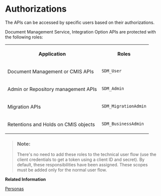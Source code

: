 <!-- loio669d25caffe246178e0c36826427ae51 -->

# Authorizations

The APIs can be accessed by specific users based on their authorizations.

Document Management Service, Integration Option APIs are protected with the following roles:


<table>
<tr>
<th valign="top">

Application



</th>
<th valign="top">

Roles



</th>
</tr>
<tr>
<td valign="top">

Document Management or CMIS APIs



</td>
<td valign="top">

`SDM_User`



</td>
</tr>
<tr>
<td valign="top">

Admin or Repository management APIs



</td>
<td valign="top">

`SDM_Admin`



</td>
</tr>
<tr>
<td valign="top">

Migration APIs



</td>
<td valign="top">

`SDM_MigrationAdmin`



</td>
</tr>
<tr>
<td valign="top">

Retentions and Holds on CMIS objects



</td>
<td valign="top">

`SDM_BusinessAdmin`



</td>
</tr>
</table>

> ### Note:  
> There's no need to add these roles to the technical user flow \(use the client credentials to get a token using a client ID and secret\). By default, these responsibilities have been assigned. These scopes must be added only for the normal user flow.

**Related Information**  


[Personas](../concepts/personas-2b6b3c4.md "You can perform different activities in the Document Management Service based on your roles and authorizations. Knowing who the personas are that use a product is an effective way to understand the needs of your users.")

